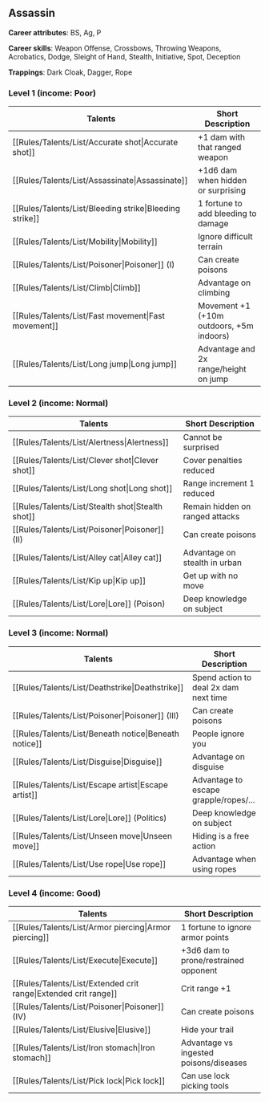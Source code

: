 
## Assassin

**Career attributes**: BS, Ag, P

**Career skills**: Weapon Offense, Crossbows, Throwing Weapons, Acrobatics, Dodge, Sleight of Hand, Stealth, Initiative, Spot, Deception

**Trappings**: Dark Cloak, Dagger, Rope

### Level 1 (income: Poor)

| Talents | Short Description |
| --- | --- |
| [[Rules/Talents/List/Accurate shot\|Accurate shot]] | +1 dam with that ranged weapon |
| [[Rules/Talents/List/Assassinate\|Assassinate]] | +1d6 dam when hidden or surprising |
| [[Rules/Talents/List/Bleeding strike\|Bleeding strike]] | 1 fortune to add bleeding to damage |
| [[Rules/Talents/List/Mobility\|Mobility]] | Ignore difficult terrain |
| [[Rules/Talents/List/Poisoner\|Poisoner]] (I) | Can create poisons |
| [[Rules/Talents/List/Climb\|Climb]] | Advantage on climbing |
| [[Rules/Talents/List/Fast movement\|Fast movement]] | Movement +1 (+10m outdoors, +5m indoors) |
| [[Rules/Talents/List/Long jump\|Long jump]] | Advantage and 2x range/height on jump |


### Level 2 (income: Normal)

| Talents | Short Description |
| --- | --- |
| [[Rules/Talents/List/Alertness\|Alertness]] | Cannot be surprised |
| [[Rules/Talents/List/Clever shot\|Clever shot]] | Cover penalties reduced |
| [[Rules/Talents/List/Long shot\|Long shot]] | Range increment 1 reduced |
| [[Rules/Talents/List/Stealth shot\|Stealth shot]] | Remain hidden on ranged attacks |
| [[Rules/Talents/List/Poisoner\|Poisoner]] (II) | Can create poisons |
| [[Rules/Talents/List/Alley cat\|Alley cat]] | Advantage on stealth in urban |
| [[Rules/Talents/List/Kip up\|Kip up]] | Get up with no move |
| [[Rules/Talents/List/Lore\|Lore]] (Poison) | Deep knowledge on subject |


### Level 3 (income: Normal)

| Talents | Short Description |
| --- | --- |
| [[Rules/Talents/List/Deathstrike\|Deathstrike]] | Spend action to deal 2x dam next time |
| [[Rules/Talents/List/Poisoner\|Poisoner]] (III) | Can create poisons |
| [[Rules/Talents/List/Beneath notice\|Beneath notice]] | People ignore you |
| [[Rules/Talents/List/Disguise\|Disguise]] | Advantage on disguise |
| [[Rules/Talents/List/Escape artist\|Escape artist]] | Advantage to escape grapple/ropes/... |
| [[Rules/Talents/List/Lore\|Lore]] (Politics) | Deep knowledge on subject |
| [[Rules/Talents/List/Unseen move\|Unseen move]] | Hiding is a free action |
| [[Rules/Talents/List/Use rope\|Use rope]] | Advantage when using ropes |


### Level 4 (income: Good)

| Talents | Short Description |
| --- | --- |
| [[Rules/Talents/List/Armor piercing\|Armor piercing]] | 1 fortune to ignore armor points |
| [[Rules/Talents/List/Execute\|Execute]] | +3d6 dam to prone/restrained opponent |
| [[Rules/Talents/List/Extended crit range\|Extended crit range]] | Crit range +1 |
| [[Rules/Talents/List/Poisoner\|Poisoner]] (IV) | Can create poisons |
| [[Rules/Talents/List/Elusive\|Elusive]] | Hide your trail |
| [[Rules/Talents/List/Iron stomach\|Iron stomach]] | Advantage vs ingested poisons/diseases |
| [[Rules/Talents/List/Pick lock\|Pick lock]] | Can use lock picking tools |


